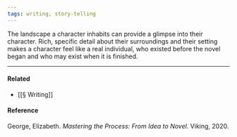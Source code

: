 ```yaml
---
tags: writing, story-telling
---
```


The landscape a character inhabits can provide a glimpse into their character. Rich, specific detail about their surroundings and their setting makes a character feel like a real individual, who existed before the novel began and who may exist when it is finished.

---

#### Related

- [[§ Writing]]

#### Reference

George, Elizabeth. _Mastering the Process: From Idea to Novel_. Viking, 2020.
